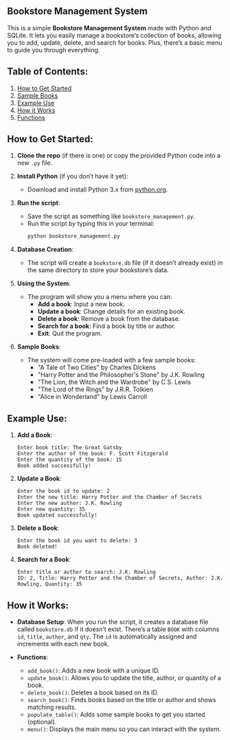 
## Bookstore Management System

This is a simple **Bookstore Management System** made with Python and SQLite. It lets you easily manage a bookstore’s collection of books, allowing you to add, update, delete, and search for books. Plus, there’s a basic menu to guide you through everything.

## Table of Contents:
1. [How to Get Started](#how-to-get-started)
2. [Sample Books](#sample-books)
3. [Example Use](#example-use)
4. [How it Works](#how-it-works)
5. [Functions](#functions)

## How to Get Started:

1. **Clone the repo** (if there is one) or copy the provided Python code into a new `.py` file.

2. **Install Python** (if you don’t have it yet):
   - Download and install Python 3.x from [python.org](https://www.python.org/downloads/).

3. **Run the script**:
   - Save the script as something like `bookstore_management.py`.
   - Run the script by typing this in your terminal:
     ```bash
     python bookstore_management.py
     ```

4. **Database Creation**:
   - The script will create a `bookstore.db` file (if it doesn’t already exist) in the same directory to store your bookstore’s data.

5. **Using the System**:
   - The program will show you a menu where you can:
     - **Add a book**: Input a new book.
     - **Update a book**: Change details for an existing book.
     - **Delete a book**: Remove a book from the database.
     - **Search for a book**: Find a book by title or author.
     - **Exit**: Quit the program.

6. **Sample Books**:
   - The system will come pre-loaded with a few sample books:
     - "A Tale of Two Cities" by Charles Dickens
     - "Harry Potter and the Philosopher's Stone" by J.K. Rowling
     - "The Lion, the Witch and the Wardrobe" by C.S. Lewis
     - "The Lord of the Rings" by J.R.R. Tolkien
     - "Alice in Wonderland" by Lewis Carroll

## Example Use:

1. **Add a Book**:
   ```
   Enter book title: The Great Gatsby
   Enter the author of the book: F. Scott Fitzgerald
   Enter the quantity of the book: 15
   Book added successfully!
   ```

2. **Update a Book**:
   ```
   Enter the book id to update: 2
   Enter the new title: Harry Potter and the Chamber of Secrets
   Enter the new author: J.K. Rowling
   Enter new quantity: 35
   Book updated successfully!
   ```

3. **Delete a Book**:
   ```
   Enter the book id you want to delete: 3
   Book deleted!
   ```

4. **Search for a Book**:
   ```
   Enter title or author to search: J.K. Rowling
   ID: 2, Title: Harry Potter and the Chamber of Secrets, Author: J.K. Rowling, Quantity: 35
   ```

## How it Works:

- **Database Setup**:
  When you run the script, it creates a database file called `bookstore.db` if it doesn’t exist. There’s a table `BOOK` with columns `id`, `title`, `author`, and `qty`. The `id` is automatically assigned and increments with each new book.

- **Functions**:
  - `add_book()`: Adds a new book with a unique ID.
  - `update_book()`: Allows you to update the title, author, or quantity of a book.
  - `delete_book()`: Deletes a book based on its ID.
  - `search_book()`: Finds books based on the title or author and shows matching results.
  - `populate_table()`: Adds some sample books to get you started (optional).
  - `menu()`: Displays the main menu so you can interact with the system.
